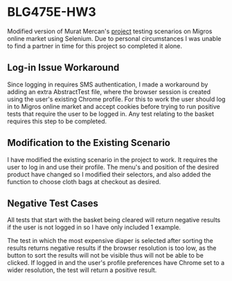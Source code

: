# BLG475E-HW3
Modified version of Murat Mercan's [project](https://github.com/muratme/migros) testing scenarios on Migros online market using Selenium. Due to personal circumstances I was unable to find a partner in time for this project so completed it alone.

## Log-in Issue Workaround
Since logging in requires SMS authentication, I made a workaround by adding an extra AbstractTest file, where the browser session is created using the user's existing Chrome profile. For this to work the user should log in to Migros online market and accept cookies before trying to run positive tests that require the user to be logged in. Any test relating to the basket requires this step to be completed.

## Modification to the Existing Scenario
I have modified the existing scenario in the project to work. It requires the user to log in and use their profile. The menu's and position of the desired product have changed so I modified their selectors, and also added the function to choose cloth bags at checkout as desired.

## Negative Test Cases
All tests that start with the basket being cleared will return negative results if the user is not logged in so I have only included 1 example.

The test in which the most expensive diaper is selected after sorting the results returns negative results if the browser resolution is too low, as the button to sort the results will not be visible thus will not be able to be clicked. If logged in and the user's profile preferences have Chrome set to a wider resolution, the test will return a positive result.
